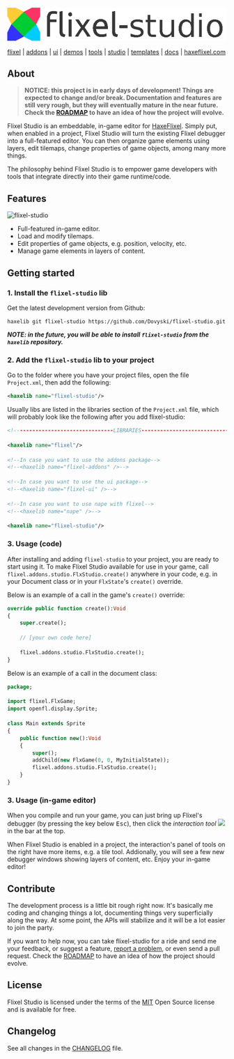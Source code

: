 ![](assets/images/logo/flixel-studio.png)

[flixel](https://github.com/HaxeFlixel/flixel) | [addons](https://github.com/HaxeFlixel/flixel-addons) | [ui](https://github.com/HaxeFlixel/flixel-ui) | [demos](https://github.com/HaxeFlixel/flixel-demos) | [tools](https://github.com/HaxeFlixel/flixel-tools) | [studio](https://github.com/Dovyski/flixel-studio) | [templates](https://github.com/HaxeFlixel/flixel-templates) | [docs](https://github.com/HaxeFlixel/flixel-docs) | [haxeflixel.com](https://github.com/HaxeFlixel/haxeflixel.com)

## About

> **NOTICE: this project is in early days of development! Things are expected to change and/or break. Documentation and features are still very rough, but they will eventually mature in the near future. Check the [ROADMAP](ROADMAP.md) to have an idea of how the project will evolve.**

Flixel Studio is an embeddable, in-game editor for [HaxeFlixel](https://haxeflixel.com). Simply put, when enabled in a project, Flixel Studio will turn the existing Flixel debugger into a full-featured editor. You can then organize game elements using layers, edit tilemaps, change properties of game objects, among many more things.

The philosophy behind Flixel Studio is to empower game developers with tools that integrate directly into their game runtime/code.

## Features

![flixel-studio](https://user-images.githubusercontent.com/512405/46570435-79ab9280-c964-11e8-8824-9aca88a43786.gif)

* Full-featured in-game editor.
* Load and modify tilemaps.
* Edit properties of game objects, e.g. position, velocity, etc.
* Manage game elements in layers of content.

## Getting started

### 1. Install the `flixel-studio` lib

Get the latest development version from Github:

```
haxelib git flixel-studio https://github.com/Dovyski/flixel-studio.git
```

___NOTE: in the future, you will be able to install `flixel-studio` from the `haxelib` repository.___

### 2. Add the `flixel-studio` lib to your project

Go to the folder where you have your project files, open the file `Project.xml`, then add the following:

```xml
<haxelib name="flixel-studio"/>
```

Usually libs are listed in the libraries section of the `Project.xml` file, which will probably look like the following after you add flixel-studio:

```xml
<!--------------------------------LIBRARIES------------------------------------->

<haxelib name="flixel"/>

<!--In case you want to use the addons package-->
<!--<haxelib name="flixel-addons" />-->

<!--In case you want to use the ui package-->
<!--<haxelib name="flixel-ui" />-->

<!--In case you want to use nape with flixel-->
<!--<haxelib name="nape" />-->

<haxelib name="flixel-studio"/>
```

### 3. Usage (code)

After installing and adding `flixel-studio` to your project, you are ready to start using it. To make Flixel Studio available for use in your game, call `flixel.addons.studio.FlxStudio.create()` anywhere in your code, e.g. in your Document class or in your `FlxState`'s `create()` override.

Below is an example of a call in the game's `create()` override:

```haxe
override public function create():Void
{
	super.create();

	// [your own code here]

	flixel.addons.studio.FlxStudio.create();
}
```

Below is an example of a call in the document class:

```haxe
package;

import flixel.FlxGame;
import openfl.display.Sprite;

class Main extends Sprite
{
	public function new():Void
	{
		super();
		addChild(new FlxGame(0, 0, MyInitialState));	
		flixel.addons.studio.FlxStudio.create();
	}
}
```

### 3. Usage (in-game editor)

When you compile and run your game, you can just bring up Flixel's debugger (by pressing the key below <kbd>Esc</kbd>), then click the _interaction tool_ ![](https://haxeflixel.com/documentation/images/02_handbook/debugger/icons/interactive.png) in the bar at the top.

When Flixel Studio is enabled in a project, the interaction's panel of tools on the right have more items, e.g. a tile tool. Addionally, you will see a few new debugger windows showing layers of content, etc. Enjoy your in-game editor!

## Contribute

The development process is a little bit rough right now. It's basically me coding and changing things a lot, documenting things very superficially along the way. At some point, the APIs will stabilize and it will be a lot easier to join the party.

If you want to help now, you can take flixel-studio for a ride and send me your feedback, or suggest a feature, [report a problem]((https://github.com/Dovyski/Codebot/issues/new)), or even send a pull request. Check the [ROADMAP](ROADMAP.md) to have an idea of how the project should evolve.

## License

Flixel Studio is licensed under the terms of the [MIT](https://choosealicense.com/licenses/mit/) Open Source license and is available for free.

## Changelog

See all changes in the [CHANGELOG](CHANGELOG.md) file.
